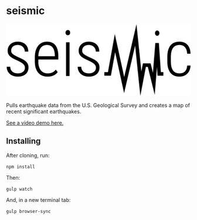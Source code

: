 # seismic

![seismic logo](./src/images/seismic-logo.png)

Pulls earthquake data from the U.S. Geological Survey and creates a map of recent significant earthquakes.

[See a video demo here.](https://www.youtube.com/watch?v=PQ-KpjxzDTc)

## Installing
After cloning, run:	

```
npm install
```

Then:

```
gulp watch
```

And, in a new terminal tab:

```
gulp browser-sync
```
